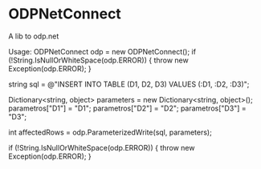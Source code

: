 # ODPNetConnect
A lib to odp.net

Usage:
ODPNetConnect odp = new ODPNetConnect();
if (!String.IsNullOrWhiteSpace(odp.ERROR))
{
    throw new Exception(odp.ERROR);
}

string sql = @"INSERT INTO TABLE (D1, D2, D3) 
                VALUES (:D1, :D2, :D3)";

Dictionary<string, object> parameters = new Dictionary<string, object>();
parametros["D1"] = "D1";
parametros["D2"] = "D2";
parametros["D3"] = "D3";

int affectedRows  = odp.ParameterizedWrite(sql, parameters);

if (!String.IsNullOrWhiteSpace(odp.ERROR))
{
    throw new Exception(odp.ERROR);
}

